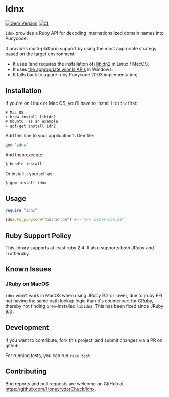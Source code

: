 # Idnx

[![Gem Version](https://badge.fury.io/rb/idnx.svg)](http://rubygems.org/gems/idnx)
[![CI](https://github.com/HoneyryderChuck/idnx/actions/workflows/test.yml/badge.svg)](https://github.com/HoneyryderChuck/idnx/actions/workflows/test.yml)



`idnx` provides a Ruby API for decoding Internationalized domain names into Punycode.

It provides multi-platform support by using the most approriate strategy based on the target environment:

* It uses (and requires the installation of) [libidn2](https://github.com/libidn/libidn2) in Linux / MacOS;
* It uses [the appropriate winnls APIs](https://docs.microsoft.com/en-us/windows/win32/api/winnls/nf-winnls-idntoascii) in Windows;
* It falls back to a pure ruby Punycode 2003 implementation;

## Installation

If you're on Linux or Mac OS, you'll have to install `libidn2` first:

```
# Mac OS
> brew install libidn2
# Ubuntu, as an example
> apt-get install idn2
```

Add this line to your application's Gemfile:

```ruby
gem 'idnx'
```

And then execute:

    $ bundle install

Or install it yourself as:

    $ gem install idnx

## Usage

```ruby
require "idnx"

Idnx.to_punycode("bücher.de") #=> "xn--bcher-kva.de"
```

## Ruby Support Policy

This library supports at least ruby 2.4 .It also supports both JRuby and Truffleruby.

## Known Issues

### JRuby on MacOS

`idnx` won't work in MacOS when using JRuby 9.2 or lower, due to jruby FFI not having the same path lookup logic than it's counterpart for CRuby, thereby not finding `brew`-installed `libidn2`. This has been fixed since JRuby 9.3 .

## Development

If you want to contribute, fork this project, and submit changes via a PR on github.

For running tests, you can run `rake test`.

## Contributing

Bug reports and pull requests are welcome on GitHub at https://github.com/HoneyryderChuck/idnx.

